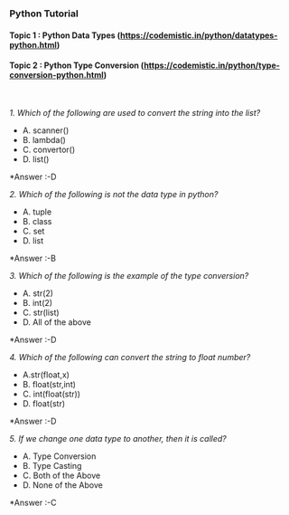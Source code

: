 ### Python Tutorial 
#### Topic 1 : Python Data Types (https://codemistic.in/python/datatypes-python.html)
#### Topic 2 : Python Type Conversion (https://codemistic.in/python/type-conversion-python.html)


<br>

*1. Which of the following are used to convert the string into the list?*
- A. scanner()
- B. lambda()
- C. convertor()
- D. list()

*Answer :-D

*2. Which of the following is not the data type in python?*
- A. tuple
- B. class
- C. set
- D. list

*Answer :-B

*3. Which of the following is the example of the type conversion?*
- A. str(2)
- B. int(2)
- C. str(list)
- D. All of the above

*Answer :-D

*4. Which of the following can convert the string to float number?*
- A.str(float,x)
- B. float(str,int)
- C. int(float(str))
- D. float(str)

*Answer :-D

*5. If we change one data type to another, then it is called?*
- A. Type Conversion
- B. Type Casting
- C. Both of the Above
- D. None of the Above

*Answer :-C


